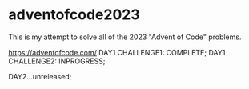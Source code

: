 # adventofcode2023
This is my attempt to solve all of the 2023 "Advent of Code" problems. 

https://adventofcode.com/
DAY1 CHALLENGE1: COMPLETE; 
DAY1 CHALLENGE2: INPROGRESS; 

DAY2...unreleased; 
